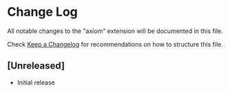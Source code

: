 # Change Log

All notable changes to the "axiom" extension will be documented in this file.

Check [Keep a Changelog](http://keepachangelog.com/) for recommendations on how to structure this file.

## [Unreleased]

- Initial release
